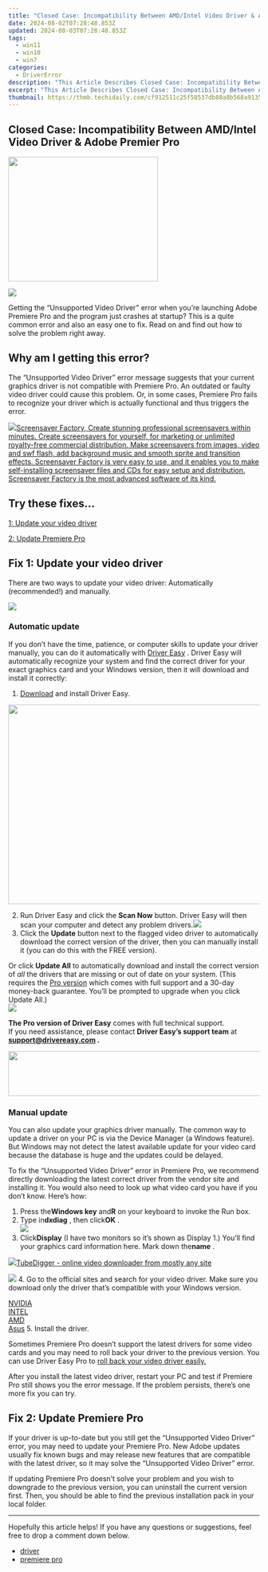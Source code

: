 ```yaml
---
title: "Closed Case: Incompatibility Between AMD/Intel Video Driver & Adobe Premier Pro"
date: 2024-08-02T07:28:48.853Z
updated: 2024-08-03T07:28:48.853Z
tags:
  - win11
  - win10
  - win7
categories:
  - DriverError
description: "This Article Describes Closed Case: Incompatibility Between AMD/Intel Video Driver & Adobe Premier Pro"
excerpt: "This Article Describes Closed Case: Incompatibility Between AMD/Intel Video Driver & Adobe Premier Pro"
thumbnail: https://thmb.techidaily.com/cf912511c25f50537db88a8b568a9135cf27701df4689d69a4823381023d4752.jpg
---
```


## Closed Case: Incompatibility Between AMD/Intel Video Driver & Adobe Premier Pro

<!-- affiliate ads begin -->
<a href="https://godlikehost.sjv.io/c/5597632/1920047/21774" target="_top" id="1920047"><img src="//a.impactradius-go.com/display-ad/21774-1920047" border="0" alt="" width="300" height="250"/></a><img height="0" width="0" src="https://imp.pxf.io/i/5597632/1920047/21774" style="position:absolute;visibility:hidden;" border="0" />
<!-- affiliate ads end -->
![](https://images.drivereasy.com/wp-content/uploads/2021/10/2021-10-25_10-45-14.png)

 Getting the “Unsupported Video Driver” error when you’re launching Adobe Premiere Pro and the program just crashes at startup? This is a quite common error and also an easy one to fix. Read on and find out how to solve the problem right away.

## Why am I getting this error?

 The “Unsupported Video Driver” error message suggests that your current graphics driver is not compatible with Premiere Pro. An outdated or faulty video driver could cause this problem. Or, in some cases, Premiere Pro fails to recognize your driver which is actually functional and thus triggers the error.

<!-- affiliate ads begin -->
<a href="https://secure.2checkout.com/order/checkout.php?PRODS=194977&QTY=1&AFFILIATE=108875&CART=1"><img src="https://www.blumentals.net/scrfactory/images/screensaver-software.png" border="0">Screensaver Factory, Create stunning professional screensavers within minutes. Create screensavers for yourself, for marketing or unlimited royalty-free commercial distribution. Make screensavers from images, video and swf flash, add background music and smooth sprite and transition effects. Screensaver Factory is very easy to use, and it enables you to make self-installing screensaver files and CDs for easy setup and distribution. Screensaver Factory is the most advanced software of its kind.</a>
<!-- affiliate ads end -->
## Try these fixes…

[1: Update your video driver](https://ukaidot.sjv.io/daqnoj)

[2: Update Premiere Pro](https://ukaidot.sjv.io/daqnoj)

## Fix 1: Update your video driver

 There are two ways to update your video driver: Automatically (recommended!) and manually.

<!-- affiliate ads begin -->
<a href="https://shop.mondly.com/affiliate.php?ACCOUNT=ATISTUDI&AFFILIATE=108875&PATH=https%3A%2F%2Fwww.mondly.com%3FAFFILIATE%3D108875%26RESOURCE%3D%2BGeneral%2B970x90%2B"><img src="https://secure.avangate.com/images/merchant/69c418c33ec2e1a4267fa9bb77fa1428/general-970x90.gif" border="0"></a>
<!-- affiliate ads end -->
### Automatic update

 If you don’t have the time, patience, or computer skills to update your driver manually, you can do it automatically with [Driver Easy](https://tools.techidaily.com/drivereasy/download/) . Driver Easy will automatically recognize your system and find the correct driver for your exact graphics card and your Windows version, then it will download and install it correctly:

1. [Download](https://tools.techidaily.com/drivereasy/download/) and install Driver Easy.
<!-- affiliate ads begin -->
<a href="https://aidotcom.pxf.io/c/5597632/2086436/19576" target="_top" id="2086436"><img src="//a.impactradius-go.com/display-ad/19576-2086436" border="0" alt="" width="1500" height="400"/></a><img height="0" width="0" src="https://imp.pxf.io/i/5597632/2086436/19576" style="position:absolute;visibility:hidden;" border="0" />
<!-- affiliate ads end -->
2. Run Driver Easy and click the **Scan Now** button. Driver Easy will then scan your computer and detect any problem drivers.![](https://images.drivereasy.com/wp-content/uploads/2021/04/1-5.jpg)
3. Click the **Update**  button next to the flagged video driver to automatically download the correct version of the driver, then you can manually install it (you can do this with the FREE version).  

 Or click **Update All** to automatically download and install the correct version of _all_ the drivers that are missing or out of date on your system. (This requires the [Pro version](https://tools.techidaily.com/drivereasy/download/) which comes with full support and a 30-day money-back guarantee. You’ll be prompted to upgrade when you click Update All.)  
![](https://images.drivereasy.com/wp-content/uploads/2021/05/DE-scan-update-graphics.jpg)

**The Pro version of Driver Easy** comes with full technical support.  
 If you need assistance, please contact **Driver Easy’s support team** at **[support@drivereasy.com](https://bellelily.pxf.io/m5azgm) .**

<!-- affiliate ads begin -->
<a href="https://arkmc.pxf.io/c/5597632/427477/5172" target="_top" id="427477"><img src="//a.impactradius-go.com/display-ad/5172-427477" border="0" alt="" width="728" height="90"/></a><img height="0" width="0" src="https://arkmc.pxf.io/i/5597632/427477/5172" style="position:absolute;visibility:hidden;" border="0" />
<!-- affiliate ads end -->
### Manual update

 You can also update your graphics driver manually. The common way to update a driver on your PC is via the Device Manager (a Windows feature). But Windows may not detect the latest available update for your video card because the database is huge and the updates could be delayed.

 To fix the “Unsupported Video Driver” error in Premiere Pro, we recommend directly downloading the latest correct driver from the vendor site and installing it. You would also need to look up what video card you have if you don’t know. Here’s how:

1. Press the**Windows key** and**R** on your keyboard to invoke the Run box.
2. Type in**dxdiag** , then click**OK** .  
![](https://images.drivereasy.com/wp-content/uploads/2021/10/Run-dxdiag.jpg)
3. Click**Display** (I have two monitors so it’s shown as Display 1.) You’ll find your graphics card information here. Mark down the**name** .  
<!-- affiliate ads begin -->
<a href="https://secure.2checkout.com/order/checkout.php?PRODS=4572700&QTY=1&AFFILIATE=108875&CART=1"><img src="	https://www.tubedigger.com/wp-content/uploads/2020/08/tubedigger-software-new.png" border="0">TubeDigger - online video downloader from mostly any site</a>
<!-- affiliate ads end -->
![](https://images.drivereasy.com/wp-content/uploads/2021/10/2021-10-25_15-01-41.png)
4. Go to the official sites and search for your video driver. Make sure you download only the driver that’s compatible with your Windows version.  

[NVIDIA](https://tools.techidaily.com/drivereasy/download/)  
[INTEL](https://downloadcenter.intel.com/product/80939/Graphics)  
[AMD](https://www.amd.com/en/support)  
[Asus](https://www.asus.com/support/Download-Center/)
5. Install the driver.

 Sometimes Premiere Pro doesn’t support the latest drivers for some video cards and you may need to roll back your driver to the previous version. You can use Driver Easy Pro to [roll back your video driver easily.](https://tools.techidaily.com/drivereasy/download/)

 After you install the latest video driver, restart your PC and test if Premiere Pro still shows you the error message. If the problem persists, there’s one more fix you can try.

## Fix 2: Update Premiere Pro

 If your driver is up-to-date but you still get the “Unsupported Video Driver” error, you may need to update your Premiere Pro. New Adobe updates usually fix known bugs and may release new features that are compatible with the latest driver, so it may solve the “Unsupported Video Driver” error.

 If updating Premiere Pro doesn’t solve your problem and you wish to downgrade to the previous version, you can uninstall the current version first. Then, you should be able to find the previous installation pack in your local folder.

---

 Hopefully this article helps! If you have any questions or suggestions, feel free to drop a comment down below.

* [driver](https://tools.techidaily.com/drivereasy/download/)
* [premiere pro](https://tidio.pxf.io/9grog5)

<ins class="adsbygoogle"
     style="display:block"
     data-ad-format="autorelaxed"
     data-ad-client="ca-pub-7571918770474297"
     data-ad-slot="1223367746"></ins>



<ins class="adsbygoogle"
     style="display:block"
     data-ad-client="ca-pub-7571918770474297"
     data-ad-slot="8358498916"
     data-ad-format="auto"
     data-full-width-responsive="true"></ins>


